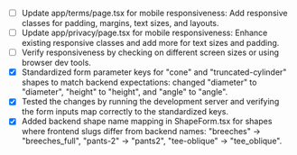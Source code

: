 - [ ] Update app/terms/page.tsx for mobile responsiveness: Add responsive classes for padding, margins, text sizes, and layouts.
- [ ] Update app/privacy/page.tsx for mobile responsiveness: Enhance existing responsive classes and add more for text sizes and padding.
- [ ] Verify responsiveness by checking on different screen sizes or using browser dev tools.
- [x] Standardized form parameter keys for "cone" and "truncated-cylinder" shapes to match backend expectations: changed "diameter" to "diameter", "height" to "height", and "angle" to "angle".
- [x] Tested the changes by running the development server and verifying the form inputs map correctly to the standardized keys.
- [x] Added backend shape name mapping in ShapeForm.tsx for shapes where frontend slugs differ from backend names: "breeches" → "breeches_full", "pants-2" → "pants2", "tee-oblique" → "tee_oblique".
